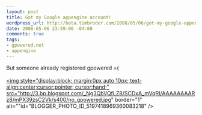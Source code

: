 ```yaml
--- 
layout: post
title: Got my Google appengine account!
wordpress_url: http://beta.timbroder.com/2008/05/06/got-my-google-appengine-account/
date: 2008-05-06 23:59:00 -04:00
comments: true
tags: 
- gpowered.net
- appengine
---
```

But someone already registered gpowered =(
<br /><br />
<a onblur="try {parent.deselectBloggerImageGracefully();} catch(e) {}" href="http://3.bp.blogspot.com/_Ng3QbVQfLZ8/SCDxA_mVqRI/AAAAAAAARz8/mPX39zsC2Vk/s1600-h/no_gpowered.jpg"><img style="display:block; margin:0px auto 10px; text-align:center;cursor:pointer; cursor:hand;" src="http://3.bp.blogspot.com/_Ng3QbVQfLZ8/SCDxA_mVqRI/AAAAAAAARz8/mPX39zsC2Vk/s400/no_gpowered.jpg" border="1" alt=""id="BLOGGER_PHOTO_ID_5197418969360083218" /></a>
